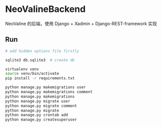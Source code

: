 # NeoValineBackend
NeoValine 的后端，使用 Django + Xadmin + Django-REST-framework 实现

## Run

```bash
# add hidden options file firstly

sqlite3 db.sqlite3  # create db

virtualenv venv
source venv/bin/activate
pip install -r requirements.txt

python manage.py makemigrations user
python manage.py makemigrations comment
python manage.py makemigrations
python manage.py migrate user
python manage.py migrate comment
python manage.py migrate
python manage.py crontab add
python manage.py createsuperuser
```
